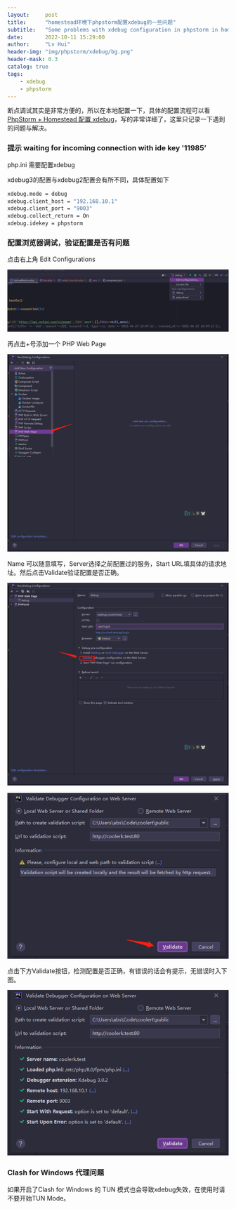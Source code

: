 ```yaml
---
layout:     post
title:      "homestead环境下phpstorm配置xdebug的一些问题"
subtitle:   "Some problems with xdebug configuration in phpstorm in homestead"
date:       2022-10-11 15:29:00
author:     "Lv Hui"
header-img: "img/phpstorm/xdebug/bg.png"
header-mask: 0.3
catalog: true
tags:
    - xdebug
    - phpstorm
---
```


断点调试其实是非常方便的，所以在本地配置一下，具体的配置流程可以看[PhpStorm + Homestead 配置 xdebug](https://learnku.com/articles/31342)，写的非常详细了，这里只记录一下遇到的问题与解决。

### 提示 waiting for incoming connection with ide key '11985’

php.ini 需要配置xdebug

xdebug3的配置与xdebug2配置会有所不同，具体配置如下

```bash
xdebug.mode = debug
xdebug.client_host = "192.168.10.1"
xdebug.client_port = "9003"
xdebug.collect_return = On
xdebug.idekey = phpstorm
```

### 配置浏览器调试，验证配置是否有问题

点击右上角 Edit Configurations

![Edit Configurations](/img/phpstorm/xdebug/Edit%20Configurations.jpg)

再点击+号添加一个 PHP Web Page

![Create configuration](/img/phpstorm/xdebug/Create%20configuration.png)

Name 可以随意填写，Server选择之前配置过的服务，Start URL填具体的请求地址。然后点击Validate验证配置是否正确。

![PHP Web Page](/img/phpstorm/xdebug/PHP%20Web%20Page.png)

![Validate](/img/phpstorm/xdebug/Validate.png)

点击下方Validate按钮，检测配置是否正确，有错误的话会有提示，无错误时入下图。

![Result](/img/phpstorm/xdebug/Result.png)

### Clash for Windows 代理问题

如果开启了Clash for Windows 的 TUN 模式也会导致xdebug失效，在使用时请不要开始TUN Mode。